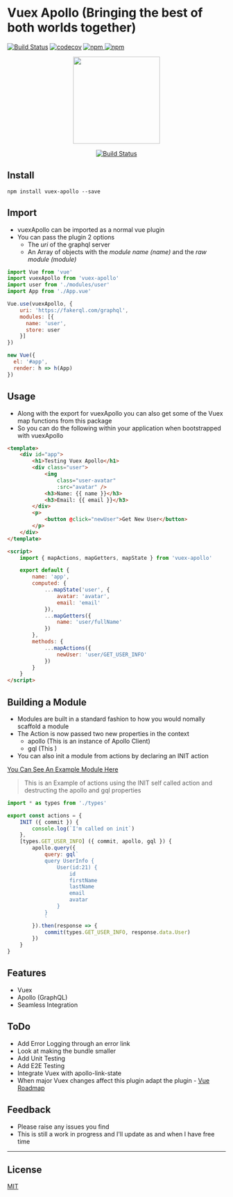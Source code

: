 # Vuex Apollo (Bringing the best of both worlds together)
[![Build Status](https://travis-ci.org/alajfit/vuex-apollo.svg?branch=master)](https://travis-ci.org/alajfit/vuex-apollo)
[![codecov](https://codecov.io/gh/alajfit/vuex-apollo/branch/master/graph/badge.svg)](https://codecov.io/gh/alajfit/vuex-apollo)
[![npm](https://img.shields.io/npm/v/vuex-apollo.svg) ![npm](https://img.shields.io/npm/dm/vuex-apollo.svg)](https://www.npmjs.com/package/vuex-apollo)

<p align="center">
  <img width="200" height="200" src="./docs/assets/vuex-apollo.png" />
</p>
<p align="center">
  <a href="https://travis-ci.org/alajfit/vuex-apollo">
    <img src="https://travis-ci.org/alajfit/vuex-apollo.svg?branch=master" alt="Build Status" />
  </a>
</p>

## Install

```
npm install vuex-apollo --save
```

## Import
- vuexApollo can be imported as a normal vue plugin
- You can pass the plugin 2 options
  - The *uri* of the graphql server
  - An Array of objects with the *module name* _(name)_ and the *raw module* _(module)_

```js
import Vue from 'vue'
import vuexApollo from 'vuex-apollo'
import user from './modules/user'
import App from './App.vue'

Vue.use(vuexApollo, {
    uri: 'https://fakerql.com/graphql',
    modules: [{
      name: 'user',
      store: user
    }]
})

new Vue({
  el: '#app',
  render: h => h(App)
})

```

## Usage
- Along with the export for vuexApollo you can also get some of the Vuex map functions from this package
- So you can do the following within your application when bootstrapped with vuexApollo

```html
<template>
    <div id="app">
        <h1>Testing Vuex Apollo</h1>
        <div class="user">
            <img
                class="user-avatar" 
                :src="avatar" />
            <h3>Name: {{ name }}</h3>
            <h3>Email: {{ email }}</h3>
        </div>
        <p>
            <button @click="newUser">Get New User</button>
        </p>
    </div>
</template>

<script>
    import { mapActions, mapGetters, mapState } from 'vuex-apollo'

    export default {
        name: 'app',
        computed: {
            ...mapState('user', {
                avatar: 'avatar',
                email: 'email'
            }),
            ...mapGetters({
                name: 'user/fullName'
            })
        },
        methods: {
            ...mapActions({
                newUser: 'user/GET_USER_INFO'
            })
        }
    }
</script>
```

## Building a Module
- Modules are built in a standard fashion to how you would nomally scaffold a module
- The Action is now passed two new properties in the context
  - apollo (This is an instance of Apollo Client)
  - gql (This )
- You can also init a module from actions by declaring an INIT action

[You Can See An Example Module Here](https://github.com/alajfit/vuex-apollo/tree/master/tests/demo/app/modules/user)

> This is an Example of actions using the INIT self called action and destructing the apollo and gql properties
```js
import * as types from './types'

export const actions = {
    INIT ({ commit }) {
        console.log(`I'm called on init`)
    },
    [types.GET_USER_INFO] ({ commit, apollo, gql }) {
        apollo.query({
            query: gql`
            query UserInfo {
                User(id:21) {
                    id
                    firstName
                    lastName
                    email
                    avatar 
                }
            }
            `
        }).then(response => {
            commit(types.GET_USER_INFO, response.data.User)
        })
    }
}
```

## Features
- Vuex
- Apollo (GraphQL)
- Seamless Integration

## ToDo
- Add Error Logging through an error link
- Look at making the bundle smaller
- Add Unit Testing
- Add E2E Testing
- Integrate Vuex with apollo-link-state
- When major Vuex changes affect this plugin adapt the plugin - [Vue Roadmap](https://github.com/vuejs/roadmap#vuex-4x)

## Feedback
- Please raise any issues you find
- This is still a work in progress and I'll update as and when I have free time


---

## License

[MIT](http://opensource.org/licenses/MIT)
